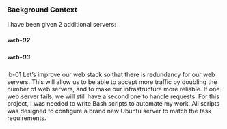 ### Background Context
I have been given 2 additional servers:

##### web-02
##### web-03

lb-01 Let’s improve our web stack so that there is redundancy for our web servers. This will allow us to be able to accept more traffic by doubling the number of web servers, and to make our infrastructure more reliable. If one web server fails, we will still have a second one to handle requests.
For this project, I was needed to write Bash scripts to automate my work. All scripts was designed to configure a brand new Ubuntu server to match the task requirements.
